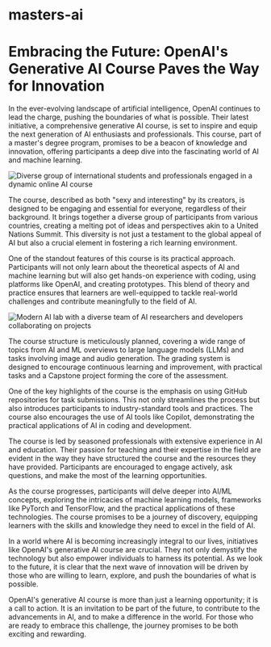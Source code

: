 # masters-ai
# Embracing the Future: OpenAI's Generative AI Course Paves the Way for Innovation

In the ever-evolving landscape of artificial intelligence, OpenAI continues to lead the charge, pushing the boundaries of what is possible. Their latest initiative, a comprehensive generative AI course, is set to inspire and equip the next generation of AI enthusiasts and professionals. This course, part of a master's degree program, promises to be a beacon of knowledge and innovation, offering participants a deep dive into the fascinating world of AI and machine learning.

![Diverse group of international students and professionals engaged in a dynamic online AI course](https://github.com/aliaksei-babuk/masters-ai-aliaksei-babuk/edit/main/01%20-%20LLM%2C%20tokens%2C%20prompting%2C%20n-shot%2C%20grounding/image_2.png)

The course, described as both "sexy and interesting" by its creators, is designed to be engaging and essential for everyone, regardless of their background. It brings together a diverse group of participants from various countries, creating a melting pot of ideas and perspectives akin to a United Nations Summit. This diversity is not just a testament to the global appeal of AI but also a crucial element in fostering a rich learning environment.

One of the standout features of this course is its practical approach. Participants will not only learn about the theoretical aspects of AI and machine learning but will also get hands-on experience with coding, using platforms like OpenAI, and creating prototypes. This blend of theory and practice ensures that learners are well-equipped to tackle real-world challenges and contribute meaningfully to the field of AI.

![Modern AI lab with a diverse team of AI researchers and developers collaborating on projects](https://github.com/aliaksei-babuk/masters-ai-aliaksei-babuk/edit/main/01%20-%20LLM%2C%20tokens%2C%20prompting%2C%20n-shot%2C%20grounding/image_3.png)

The course structure is meticulously planned, covering a wide range of topics from AI and ML overviews to large language models (LLMs) and tasks involving image and audio generation. The grading system is designed to encourage continuous learning and improvement, with practical tasks and a Capstone project forming the core of the assessment.

One of the key highlights of the course is the emphasis on using GitHub repositories for task submissions. This not only streamlines the process but also introduces participants to industry-standard tools and practices. The course also encourages the use of AI tools like Copilot, demonstrating the practical applications of AI in coding and development.

The course is led by seasoned professionals with extensive experience in AI and education. Their passion for teaching and their expertise in the field are evident in the way they have structured the course and the resources they have provided. Participants are encouraged to engage actively, ask questions, and make the most of the learning opportunities.

As the course progresses, participants will delve deeper into AI/ML concepts, exploring the intricacies of machine learning models, frameworks like PyTorch and TensorFlow, and the practical applications of these technologies. The course promises to be a journey of discovery, equipping learners with the skills and knowledge they need to excel in the field of AI.

In a world where AI is becoming increasingly integral to our lives, initiatives like OpenAI's generative AI course are crucial. They not only demystify the technology but also empower individuals to harness its potential. As we look to the future, it is clear that the next wave of innovation will be driven by those who are willing to learn, explore, and push the boundaries of what is possible.

OpenAI's generative AI course is more than just a learning opportunity; it is a call to action. It is an invitation to be part of the future, to contribute to the advancements in AI, and to make a difference in the world. For those who are ready to embrace this challenge, the journey promises to be both exciting and rewarding.